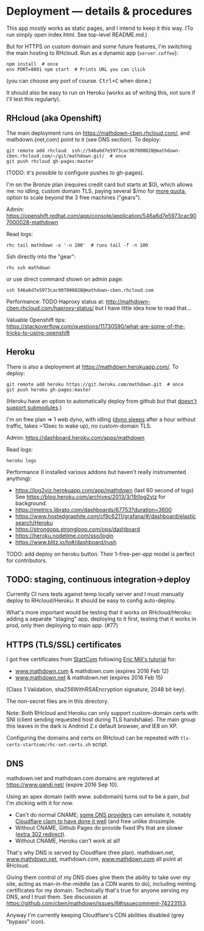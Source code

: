 # Deployment — details & procedures

This app *mostly* works as static pages, and I intend to keep it this way.
(To run simply open index.html.  See top-level README.md.)

But for HTTPS on custom domain and some future features, I'm switching the main hosting to RHcloud.
Run as a dynamic app (`server.coffee`):

    npm install  # once
    env PORT=8001 npm start  # Prints URL you can click

(you can choose any port of course.  <kbd>Ctrl+C</kbd> when done.)

It should also be easy to run on Heroku (works as of writing this, not sure if I'll test this regularly).

## RHcloud (aka Openshift)

The main deployment runs on https://mathdown-cben.rhcloud.com/, and mathdown.{net,com} point to it (see DNS section).  To deploy:

    git remote add rhcloud	ssh://546a6d7e5973cac907000028@mathdown-cben.rhcloud.com/~/git/mathdown.git/  # once
    git push rhcloud gh-pages:master

(TODO: it's possible to configure pushes to gh-pages).

I'm on the Bronze plan (requires credit card but starts at $0), which allows me: no idling, custom domain TLS, paying several $/mo for [more quota][], option to scale beyond the 3 free machines ("gears").

[more quota]: https://github.com/cben/mathdown/issues/73

Admin: https://openshift.redhat.com/app/console/application/546a6d7e5973cac907000028-mathdown

Read logs:

    rhc tail mathdown -o '-n 100'  # runs tail -f -n 100

Ssh directly into the "gear":

    rhc ssh mathdown

or use direct command shown on admin page:

    ssh 546a6d7e5973cac907000028@mathdown-cben.rhcloud.com

Performance: TODO
Haproxy status at: http://mathdown-cben.rhcloud.com/haproxy-status/ but I have little idea how to read that...

Valuable Openshift tips: https://stackoverflow.com/questions/11730590/what-are-some-of-the-tricks-to-using-openshift

## Heroku

There is also a deployment at https://mathdown.herokuapp.com/.  To deploy:

    git remote add heroku https://git.heroku.com/mathdown.git  # once
    git push heroku gh-pages:master

(Heroku have an option to automatically deploy from github but that [doesn't support submodules](https://github.com/cben/mathdown/issues/57#issuecomment-74395026).)

I'm on free plan => 1 web dyno, with idling ([dyno sleeps][] after a hour without traffic, takes ~10sec to wake up), no custom-domain TLS.

[dyno sleeps]: https://blog.heroku.com/archives/2013/6/20/app_sleeping_on_heroku

Admin: https://dashboard.heroku.com/apps/mathdown

Read logs:

    heroku logs

Performance (I installed various addons but haven't really instrumented anything):

- https://log2viz.herokuapp.com/app/mathdown (last 60 second of logs)
  See https://blog.heroku.com/archives/2013/3/19/log2viz for background.
- https://metrics.librato.com/dashboards/67753?duration=3600
- https://www.hostedgraphite.com/cf9c6211/grafana/#/dashboard/elasticsearch/Heroku
- https://strongops.strongloop.com/ops/dashboard
- https://heroku.nodetime.com/sso/login
- https://www.blitz.io/to#/dashboard/rush

TODO: add deploy on heroku button.  Their 1-free-per-*app* model is perfect for contributors.

## TODO: staging, continuous integration->deploy

Currently CI runs tests against temp locally server and I must manually deploy to RHcloud/Heroku.
It should be easy to config auto-deploy.

What's more important would be testing that it works on RHcloud/Heroku: adding a separate "staging" app, deploying to it first, testing that it works in prod, only then deploying to main app. (#77)

## HTTPS (TLS/SSL) certificates

I got free certificates from [StartCom][] following [Eric Mill's tutorial][] for:

- www.mathdown.com & mathdown.com (expires 2016 Feb 12)
- www.mathdown.net & mathdown.net (expires 2016 Feb 15)

(Class 1 Validation, sha256WithRSAEncryption signature, 2048 bit key).

The non-secret files are in this directory.

Note: Both RHcloud and Heroku can only support custom-domain certs with SNI (client sending requested host during TLS handshake).  The main group this leaves in the dark is Android 2.x default browser, and IE8 on XP.

[Eric Mill's tutorial]: https://konklone.com/post/switch-to-https-now-for-free
[StartCom]: https://StartSSL.com

Configuring the domains and certs on RHcloud can be repeated with `tls-certs-startcom/rhc-set-certs.sh` script.

## DNS

mathdown.net and mathdown.com domains are registered at https://www.gandi.net/ (expire 2016 Sep 10).

Using an apex domain (with www. subdomain) turns out to be a pain, but I'm sticking with it for now.

  - Can't do normal CNAME; [some DNS providers][] can simulate it, notably [Cloudflare claim to have done it well][] (and free unlike dnssimple.
  - Without CNAME, Github Pages do provide fixed IPs that are slower ([extra 302 redirect][]).
  - Without CNAME, Heroku can't work at all!

That's why DNS is served by Cloudflare (free plan).
mathdown.net, www.mathdown.net, mathdown.com, www.mathdown.com all point at RHcloud.

Giving them control of my DNS does give them the ability to take over my site, acting as man-in-the-middle (as a CDN wants to do), including minting certificates for my domain.
Technically that's true for anyone serving my DNS, and I trust them.  See discussion at https://github.com/cben/mathdown/issues/6#issuecomment-74223153.

Anyway I'm currently keeping Cloudflare's CDN abilities disabled (grey "bypass" icon).

[some DNS providers]: https://devcenter.heroku.com/articles/custom-domains#root-domain
[Cloudflare claim to have done it well]: https://blog.cloudflare.com/introducing-cname-flattening-rfc-compliant-cnames-at-a-domains-root/
[extra 302 redirect]: https://news.ycombinator.com/item?id=7738293
